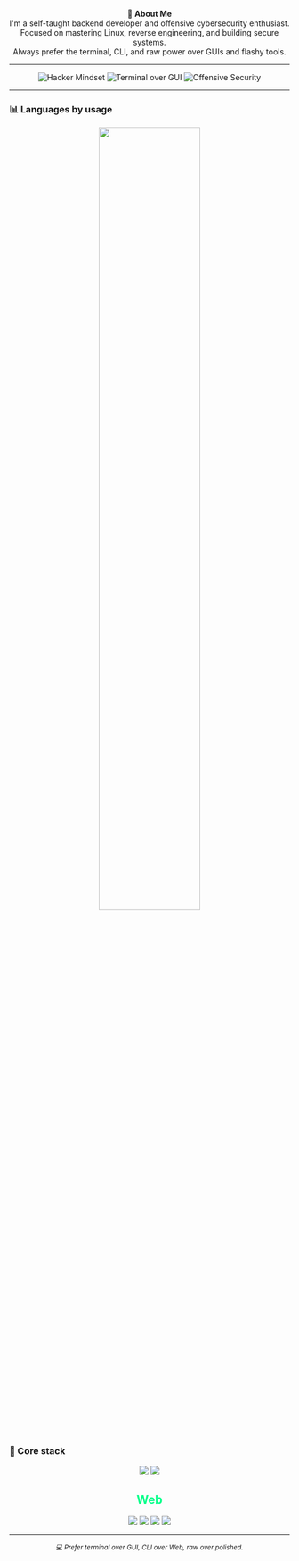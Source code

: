 <p align="center">
  🧩 <strong>About Me</strong><br>
  I'm a self-taught backend developer and offensive cybersecurity enthusiast.<br>
  Focused on mastering Linux, reverse engineering, and building secure systems.<br>
  Always prefer the terminal, CLI, and raw power over GUIs and flashy tools.
</p>

---

<p align="center">
  <img src="https://img.shields.io/badge/Hacker_Mindset-black?style=for-the-badge&logo=hackthebox&logoColor=00ff88" alt="Hacker Mindset" />
  <img src="https://img.shields.io/badge/Terminal-Over_GUI-black?style=for-the-badge&logo=gnu-bash&logoColor=00ff88" alt="Terminal over GUI" />
  <img src="https://img.shields.io/badge/Offensive_Security-black?style=for-the-badge&logo=tryhackme&logoColor=00ff88" alt="Offensive Security" />
</p>

---

### 📊 Languages by usage
<p align="center">
  <img src="https://github-readme-stats.vercel.app/api/top-langs/?username=voidh7&layout=compact&hide_border=true&langs_count=8&bg_color=000000&title_color=00ff88&text_color=ffffff&border_color=000000" width="60%"/>
</p>

### 🧠 Core stack
<p align="center">
  <img src="https://img.shields.io/badge/C-1e1e1e?style=flat&logo=c&logoColor=white" />
  <img src="https://img.shields.io/badge/Python-1e1e1e?style=flat&logo=python&logoColor=yellow" />
</p>

<h2 align="center" style="color:#00ff88;">Web</h2>
<p align="center">
  <img src="https://img.shields.io/badge/Node.js-1e1e1e?style=flat&logo=node.js" />
  <img src="https://img.shields.io/badge/Shell-1e1e1e?style=flat&logo=gnu-bash" />
  <img src="https://img.shields.io/badge/SQLite-1e1e1e?style=flat&logo=sqlite" />
  <img src="https://img.shields.io/badge/Shell-1e1e1e?style=flat&logo=gnu-bash" />
</p>

---

<p align="center">
  <sub><i>💻 Prefer terminal over GUI, CLI over Web, raw over polished.</i></sub>
</p>
